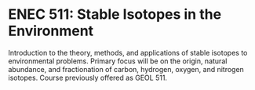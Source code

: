# ENEC 511: Stable Isotopes in the Environment

Introduction to the theory, methods, and applications of stable isotopes to environmental problems. Primary focus will be on the origin, natural abundance, and fractionation of carbon, hydrogen, oxygen, and nitrogen isotopes. Course previously offered as GEOL 511.
